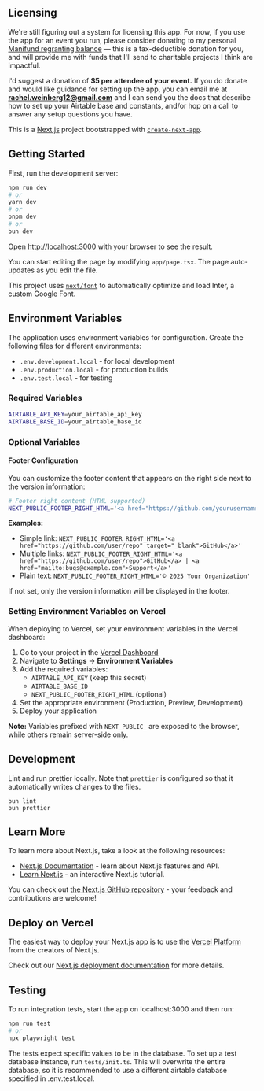 ## Licensing

We're still figuring out a system for licensing this app. For now, if you use the app for an event you run, please consider donating to my personal [Manifund regranting balance](https://manifund.org/Rachel) — this is a tax-deductible donation for you, and will provide me with funds that I'll send to charitable projects I think are impactful.

I'd suggest a donation of **$5 per attendee of your event.** If you do donate and would like guidance for setting up the app, you can email me at **rachel.weinberg12@gmail.com** and I can send you the docs that describe how to set up your Airtable base and constants, and/or hop on a call to answer any setup questions you have.

This is a [Next.js](https://nextjs.org/) project bootstrapped with [`create-next-app`](https://github.com/vercel/next.js/tree/canary/packages/create-next-app).

## Getting Started

First, run the development server:

```bash
npm run dev
# or
yarn dev
# or
pnpm dev
# or
bun dev
```

Open [http://localhost:3000](http://localhost:3000) with your browser to see the result.

You can start editing the page by modifying `app/page.tsx`. The page auto-updates as you edit the file.

This project uses [`next/font`](https://nextjs.org/docs/basic-features/font-optimization) to automatically optimize and load Inter, a custom Google Font.

## Environment Variables

The application uses environment variables for configuration. Create the following files for different environments:

- `.env.development.local` - for local development
- `.env.production.local` - for production builds
- `.env.test.local` - for testing

### Required Variables

```bash
AIRTABLE_API_KEY=your_airtable_api_key
AIRTABLE_BASE_ID=your_airtable_base_id
```

### Optional Variables

#### Footer Configuration

You can customize the footer content that appears on the right side next to the version information:

```bash
# Footer right content (HTML supported)
NEXT_PUBLIC_FOOTER_RIGHT_HTML='<a href="https://github.com/yourusername/your-repo" target="_blank" rel="noopener noreferrer" class="text-gray-500 hover:text-gray-700 underline">GitHub</a> | <a href="mailto:support@yourdomain.com" class="text-gray-500 hover:text-gray-700 underline">Report Bug</a>'
```

**Examples:**
- Simple link: `NEXT_PUBLIC_FOOTER_RIGHT_HTML='<a href="https://github.com/user/repo" target="_blank">GitHub</a>'`
- Multiple links: `NEXT_PUBLIC_FOOTER_RIGHT_HTML='<a href="https://github.com/user/repo">GitHub</a> | <a href="mailto:bugs@example.com">Support</a>'`
- Plain text: `NEXT_PUBLIC_FOOTER_RIGHT_HTML='© 2025 Your Organization'`

If not set, only the version information will be displayed in the footer.

### Setting Environment Variables on Vercel

When deploying to Vercel, set your environment variables in the Vercel dashboard:

1. Go to your project in the [Vercel Dashboard](https://vercel.com/dashboard)
2. Navigate to **Settings** → **Environment Variables**
3. Add the required variables:
   - `AIRTABLE_API_KEY` (keep this secret)
   - `AIRTABLE_BASE_ID`
   - `NEXT_PUBLIC_FOOTER_RIGHT_HTML` (optional)
4. Set the appropriate environment (Production, Preview, Development)
5. Deploy your application

**Note:** Variables prefixed with `NEXT_PUBLIC_` are exposed to the browser, while others remain server-side only.

## Development

Lint and run prettier locally. Note that `prettier` is configured so that it
automatically writes changes to the files.

```
bun lint
bun prettier
```

## Learn More

To learn more about Next.js, take a look at the following resources:

- [Next.js Documentation](https://nextjs.org/docs) - learn about Next.js features and API.
- [Learn Next.js](https://nextjs.org/learn) - an interactive Next.js tutorial.

You can check out [the Next.js GitHub repository](https://github.com/vercel/next.js/) - your feedback and contributions are welcome!

## Deploy on Vercel

The easiest way to deploy your Next.js app is to use the [Vercel Platform](https://vercel.com/new?utm_medium=default-template&filter=next.js&utm_source=create-next-app&utm_campaign=create-next-app-readme) from the creators of Next.js.

Check out our [Next.js deployment documentation](https://nextjs.org/docs/deployment) for more details.

## Testing

To run integration tests, start the app on localhost:3000 and then run:

```bash
npm run test
# or
npx playwright test
```

The tests expect specific values to be in the database. To set up a test database instance, run `tests/init.ts`. This will overwrite the entire database, so it is recommended to use a different airtable database specified in .env.test.local.
